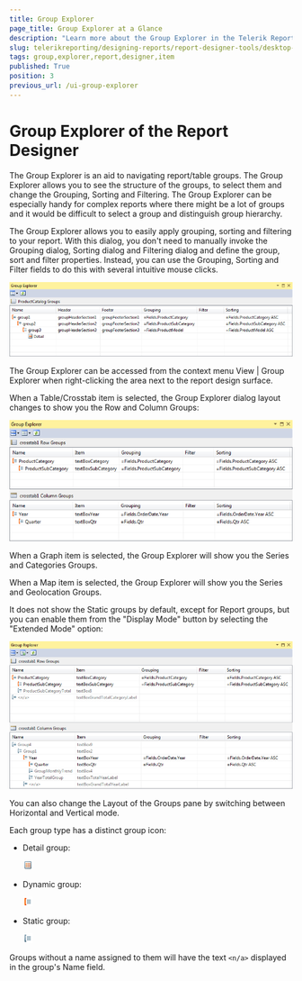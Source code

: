 ```yaml
---
title: Group Explorer
page_title: Group Explorer at a Glance
description: "Learn more about the Group Explorer in the Telerik Reporting Desktop Designers, how to open it and how to view, select and edit data item groups."
slug: telerikreporting/designing-reports/report-designer-tools/desktop-designers/tools/group-explorer
tags: group,explorer,report,designer,item
published: True
position: 3
previous_url: /ui-group-explorer
---
```


# Group Explorer of the Report Designer

The Group Explorer is an aid to navigating report/table groups. The Group Explorer allows you to see the structure of the groups, to select them and change the Grouping, Sorting and Filtering. The Group Explorer can be especially handy for complex reports where there might be a lot of groups and it would be difficult to select a group and distinguish group hierarchy.

The Group Explorer allows you to easily apply grouping, sorting and filtering to your report. With this dialog, you don't need to manually invoke the Grouping dialog, Sorting dialog and Filtering dialog and define the group, sort and filter properties. Instead, you can use the Grouping, Sorting and Filter fields to do this with several intuitive mouse clicks.

![Group Explorer of the Report Designer showing the grouping of ProductCatalog Report with three dynamic and one Detail group](images/GroupExplorerReport.PNG)

The Group Explorer can be accessed from the context menu View | Group Explorer when right-clicking the area next to the report design surface.

When a Table/Crosstab item is selected, the Group Explorer dialog layout changes to show you the Row and Column Groups:

![Group Explorer of the Report Designer showing the Row and Column groups of crosstab1 in Standard display mode](images/GroupExplorerStandardMode.PNG)

When a Graph item is selected, the Group Explorer will show you the Series and Categories Groups.

When a Map item is selected, the Group Explorer will show you the Series and Geolocation Groups.

It does not show the Static groups by default, except for Report groups, but you can enable them from the "Display Mode" button by selecting the "Extended Mode" option:

![Group Explorer of the Report Designer showing the Row and Column groups of crosstab1 in Extended display mode](images/GroupExplorerAdvancedMode.PNG)

You can also change the Layout of the Groups pane by switching between Horizontal and Vertical mode.

Each group type has a distinct group icon:

* Detail group:

	![Group Explorer Detail group Icon](images/GroupExplorerDetailIcon.png)

* Dynamic group:

	![Group Explorer Dynamic group Icon](images/GroupExplorerDynamicIcon.png)

* Static group:

	![Group Explorer Static group Icon](images/GroupExplorerStaticIcon.png)

Groups without a name assigned to them will have the text `<n/a>` displayed in the group's Name field.
